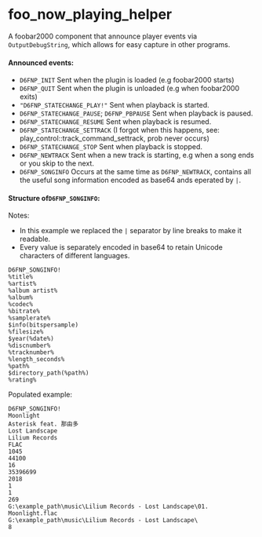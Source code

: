 
# foo_now_playing_helper

A foobar2000 component that announce player events via `OutputDebugString`, which allows for easy capture in other programs.


#### Announced events:

* `D6FNP_INIT`
	Sent when the plugin is loaded (e.g foobar2000 starts)
* `D6FNP_QUIT`
	Sent when the plugin is unloaded (e.g when foobar2000 exits)
* `"D6FNP_STATECHANGE_PLAY!"`
	Sent when playback is started.
* `D6FNP_STATECHANGE_PAUSE`; `D6FNP_PBPAUSE`
	Sent when playback is paused.
* `D6FNP_STATECHANGE_RESUME`
	Sent when playback is resumed.
* `D6FNP_STATECHANGE_SETTRACK`
	(I forgot when this happens, see: play_control::track_command_settrack, prob never occurs)
* `D6FNP_STATECHANGE_STOP`
	Sent when playback is stopped.
* `D6FNP_NEWTRACK`
	Sent when a new track is starting, e.g when a song ends or you skip to the next.
* `D6FNP_SONGINFO`
	Occurs at the same time as `D6FNP_NEWTRACK`, contains all the useful song information encoded as base64 ands eperated by `|`.

#### Structure of`D6FNP_SONGINFO`:
Notes:
- In this example we replaced the `|` separator by line breaks to make it readable.
- Every value is separately encoded in base64 to retain Unicode characters of different languages.
```
D6FNP_SONGINFO!
%title%
%artist%
%album artist%
%album%
%codec%
%bitrate%
%samplerate%
$info(bitspersample)
%filesize%
$year(%date%)
%discnumber%
%tracknumber%
%length_seconds%
%path%
$directory_path(%path%)
%rating%
```
Populated example:
```
D6FNP_SONGINFO!
Moonlight
Asterisk feat. 那由多
Lost Landscape
Lilium Records
FLAC
1045
44100
16
35396699
2018
1
1
269
G:\example_path\music\Lilium Records - Lost Landscape\01. Moonlight.flac
G:\example_path\music\Lilium Records - Lost Landscape\
8
```
